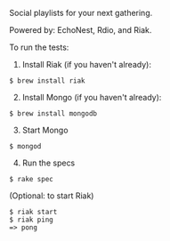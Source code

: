 Social playlists for your next gathering.

Powered by: EchoNest, Rdio, and Riak.

To run the tests:

1. Install Riak (if you haven't already):
```
$ brew install riak
```

2. Install Mongo (if you haven't already):
```
$ brew install mongodb
```

3. Start Mongo
```
$ mongod
```

4. Run the specs
```
$ rake spec
```

(Optional: to start Riak)
```
$ riak start
$ riak ping
=> pong
```